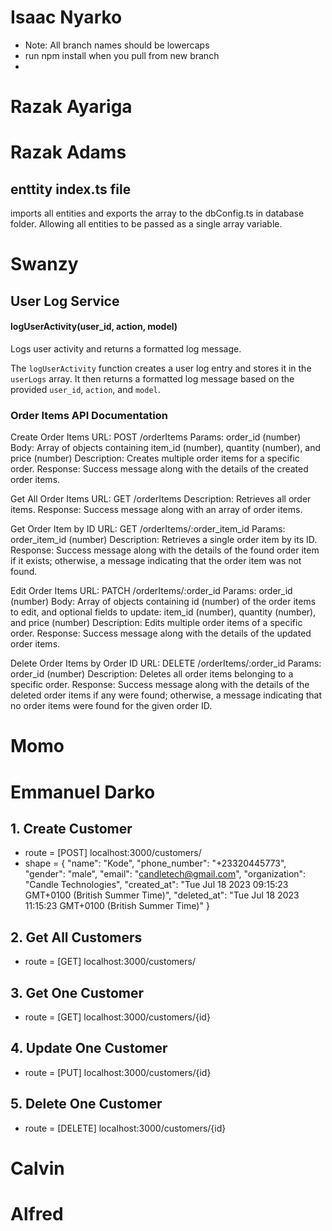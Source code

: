 # Isaac Nyarko
* Note: All branch names should be lowercaps
* run npm install when you pull from new branch
* 





# Razak Ayariga






# Razak Adams
## enttity index.ts file
imports all entities and exports the array to the dbConfig.ts in database folder.
Allowing all entities to be passed as a single array variable.


# Swanzy
## User Log Service

#### logUserActivity(user_id, action, model)

Logs user activity and returns a formatted log message.

The `logUserActivity` function creates a user log entry and stores it in the `userLogs` array. It then returns a formatted log message based on the provided `user_id`, `action`, and `model`.


### Order Items API Documentation

Create Order Items
URL: POST /orderItems
Params: order_id (number)
Body: Array of objects containing item_id (number), quantity (number), and price (number)
Description: Creates multiple order items for a specific order.
Response: Success message along with the details of the created order items.

Get All Order Items
URL: GET /orderItems
Description: Retrieves all order items.
Response: Success message along with an array of order items.

Get Order Item by ID
URL: GET /orderItems/:order_item_id
Params: order_item_id (number)
Description: Retrieves a single order item by its ID.
Response: Success message along with the details of the found order item if it exists; otherwise, a message indicating that the order item was not found.

Edit Order Items
URL: PATCH /orderItems/:order_id
Params: order_id (number)
Body: Array of objects containing id (number) of the order items to edit, and optional fields to update: item_id (number), quantity (number), and price (number)
Description: Edits multiple order items of a specific order.
Response: Success message along with the details of the updated order items.

Delete Order Items by Order ID
URL: DELETE /orderItems/:order_id
Params: order_id (number)
Description: Deletes all order items belonging to a specific order.
Response: Success message along with the details of the deleted order items if any were found; otherwise, a message indicating that no order items were found for the given order ID.


# Momo






# Emmanuel Darko
<!-- Customers -->
## 1. Create Customer
* route = [POST] localhost:3000/customers/
* shape = {
  "name": "Kode",
  "phone_number": "+23320445773",
  "gender": "male",
  "email": "candletech@gmail.com",
  "organization": "Candle Technologies",
  "created_at": "Tue Jul 18 2023 09:15:23 GMT+0100 (British Summer Time)",
  "deleted_at": "Tue Jul 18 2023 11:15:23 GMT+0100 (British Summer Time)"
}
## 2. Get All Customers
* route = [GET] localhost:3000/customers/
## 3. Get One Customer
* route = [GET] localhost:3000/customers/{id}
## 4. Update One Customer
* route = [PUT] localhost:3000/customers/{id}
## 5. Delete One Customer
* route = [DELETE] localhost:3000/customers/{id}





# Calvin 






# Alfred
